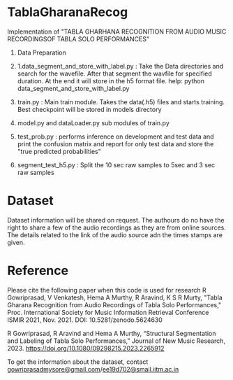 # TablaGharanaRecog
Implementation of "TABLA GHARHANA RECOGNITION FROM AUDIO MUSIC RECORDINGSOF TABLA SOLO PERFORMANCES"

1. Data Preparation 
2. 1.data_segment_and_store_with_label.py : Take the Data directories and search for the wavefile. After that segment the wavfile for specified duration. At the end it will store in the h5 format file.
  help: python data_segment_and_store_with_label.py 
3. train.py  :  Main train module. Takes the data(.h5) files and starts training. Best checkpoint will be stored in models directory

4. model.py and dataLoader.py sub modules of train.py

5. test_prob.py : performs inference on development and test data and print the confusion matrix and report for only test data and store the "true predicted probabilities"

6. segment_test_h5.py : Split the 10 sec raw samples to 5sec and 3 sec raw samples 




# Dataset
Dataset information will be shared on request. The authours do no have the right to share a few of the audio recordings as they are from online sources. The details related to the link of the audio source adn the times stamps are given.

# Reference 
Please cite the following paper when this code is used for research
R Gowriprasad, V Venkatesh, Hema A Murthy, R Aravind, K S R Murty, "Tabla Gharana Recognition from Audio Recordings of Tabla Solo Performances," Proc. International Society for Music Information Retrieval Conference ISMIR 2021, Nov. 2021. DOI: 10.5281/zenodo.5624630

R Gowriprasad, R Aravind and Hema A Murthy, “Structural Segmentation and Labeling of Tabla Solo Performances,” Journal of New Music Research, 2023. https://doi.org/10.1080/09298215.2023.2265912


To get the information about the dataset, contact gowriprasadmysore@gmail.com/ee19d702@smail.iitm.ac.in
